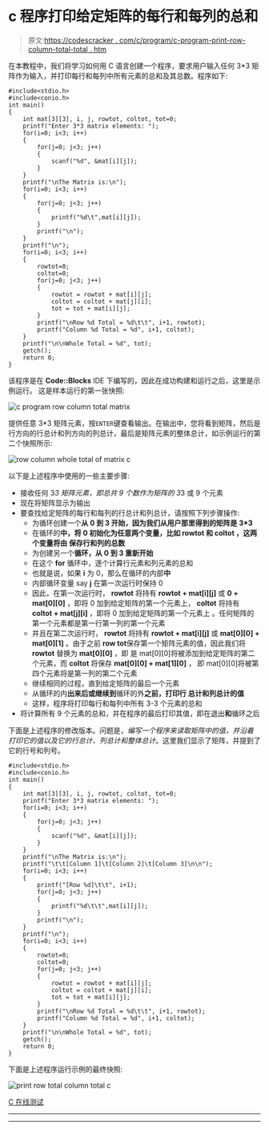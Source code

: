 # c 程序打印给定矩阵的每行和每列的总和

> 原文:[https://codescracker . com/c/program/c-program-print-row-column-total-total . htm](https://codescracker.com/c/program/c-program-print-row-column-whole-total.htm)

在本教程中，我们将学习如何用 C 语言创建一个程序，要求用户输入任何 3*3 矩阵作为输入，并打印每行和每列中所有元素的总和及其总数。程序如下:

```
#include<stdio.h>
#include<conio.h>
int main()
{
    int mat[3][3], i, j, rowtot, coltot, tot=0;
    printf("Enter 3*3 matrix elements: ");
    for(i=0; i<3; i++)
    {
        for(j=0; j<3; j++)
        {
            scanf("%d", &mat[i][j]);
        }
    }
    printf("\nThe Matrix is:\n");
    for(i=0; i<3; i++)
    {
        for(j=0; j<3; j++)
        {
            printf("%d\t",mat[i][j]);
        }
        printf("\n");
    }
    printf("\n");
    for(i=0; i<3; i++)
    {
        rowtot=0;
        coltot=0;
        for(j=0; j<3; j++)
        {
            rowtot = rowtot + mat[i][j];
            coltot = coltot + mat[j][i];
            tot = tot + mat[i][j];
        }
        printf("\nRow %d Total = %d\t\t", i+1, rowtot);
        printf("Column %d Total = %d", i+1, coltot);
    }
    printf("\n\nWhole Total = %d", tot);
    getch();
    return 0;
}
```

该程序是在 **Code::Blocks** IDE 下编写的，因此在成功构建和运行之后，这里是示例运行。 这是样本运行的第一张快照:

![c program row column total matrix](../Images/cf297b90083c4d9e35d09d4f3dd1f43f.png)

提供任意 3*3 矩阵元素，按`ENTER`键查看输出。在输出中，您将看到矩阵，然后是行方向的行总计和列方向的列总计，最后是矩阵元素的整体总计，如示例运行的第二个快照所示:

![row column whole total of matrix c](../Images/a86afb2a85def7f1cc89d2504459c1fd.png)

以下是上述程序中使用的一些主要步骤:

*   接收任何 3*3 矩阵元素，即总共 9 个数作为矩阵的 3*3 或 9 个元素
*   现在将矩阵显示为输出
*   要查找给定矩阵的每行和每列的行总计和列总计，请按照下列步骤操作:
    *   为循环创建一个**从 0 到 3 开始，因为我们从用户那里得到的矩阵是 3*3**
    *   在循环的**中，将 0 初始化为任意两个变量，比如 **rowtot** 和 **coltot** ，这两个变量将由 保存行和列的总数**
    *   为创建另一个**循环，从 0 到 3 重新开始**
    *   在这个 **for** 循环中，逐个计算行元素和列元素的总和
    *   也就是说，如果 **i** 为 0，那么在循环的内部**中**
    *   内部循环变量 say **j** 在第一次运行时保持 0
    *   因此，在第一次运行时， **rowtot** 将持有 **rowtot + mat[i][j]** 或 **0 + mat[0][0]** ，即将 0 加到给定矩阵的第一个元素上， **coltot** 将持有 **coltot + mat[j][i]** ，即将 0 加到给定矩阵的第一个元素上 。任何矩阵的第一个元素都是第一行第一列的第一个元素
    *   并且在第二次运行时， **rowtot** 将持有 **rowtot + mat[i][j]** 或 **mat[0][0] + mat[0][1]** 。由于之前 **row tot**保存第一个矩阵元素的值，因此我们将 **rowtot** 替换为 **mat[0][0]** ，即 是 mat[0][0]将被添加到给定矩阵的第二个元素，而 **coltot** 将保存 **mat[0][0] + mat[1][0]** ， 即 mat[0][0]将被第四个元素将是第一列的第二个元素
    *   继续相同的过程，直到给定矩阵的最后一个元素
    *   从循环的内**出来后或继续到**循环的外**之前，打印行 总计和列总计的值**
    *   这样，程序将打印每行和每列中所有 3-3 个元素的总和
*   将计算所有 9 个元素的总和，并在程序的最后打印其值，即在退出**和**循环之后

下面是上述程序的修改版本。问题是，*编写一个程序来读取矩阵中的值，并沿着 打印它的值以及它的行总计、列总计和整体总计*。这里我们显示了矩阵，并提到了它的行号和列号。

```
#include<stdio.h>
#include<conio.h>
int main()
{
    int mat[3][3], i, j, rowtot, coltot, tot=0;
    printf("Enter 3*3 matrix elements: ");
    for(i=0; i<3; i++)
    {
        for(j=0; j<3; j++)
        {
            scanf("%d", &mat[i][j]);
        }
    }
    printf("\nThe Matrix is:\n");
    printf("\t\t[Column 1]\t[Column 2]\t[Column 3]\n\n");
    for(i=0; i<3; i++)
    {
        printf("[Row %d]\t\t", i+1);
        for(j=0; j<3; j++)
        {
            printf("%d\t\t",mat[i][j]);
        }
        printf("\n");
    }
    printf("\n");
    for(i=0; i<3; i++)
    {
        rowtot=0;
        coltot=0;
        for(j=0; j<3; j++)
        {
            rowtot = rowtot + mat[i][j];
            coltot = coltot + mat[j][i];
            tot = tot + mat[i][j];
        }
        printf("\nRow %d Total = %d\t\t", i+1, rowtot);
        printf("Column %d Total = %d", i+1, coltot);
    }
    printf("\n\nWhole Total = %d", tot);
    getch();
    return 0;
}
```

下面是上述程序运行示例的最终快照:

![print row total column total c](../Images/b21cbe3ce9d6af4f2121c393de14123e.png)

[C 在线测试](/exam/showtest.php?subid=2)

* * *

* * *